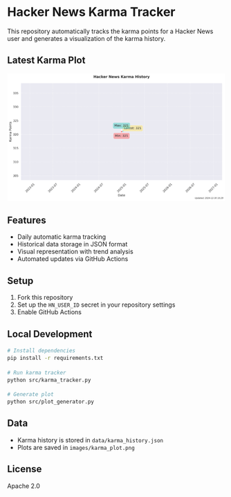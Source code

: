 # Hacker News Karma Tracker

This repository automatically tracks the karma points for a Hacker News user and generates a visualization of the karma history.

## Latest Karma Plot
![Karma History](images/karma_plot.png)

## Features
- Daily automatic karma tracking
- Historical data storage in JSON format
- Visual representation with trend analysis
- Automated updates via GitHub Actions

## Setup
1. Fork this repository
2. Set up the `HN_USER_ID` secret in your repository settings
3. Enable GitHub Actions

## Local Development
```bash
# Install dependencies
pip install -r requirements.txt

# Run karma tracker
python src/karma_tracker.py

# Generate plot
python src/plot_generator.py
```

## Data
- Karma history is stored in `data/karma_history.json`
- Plots are saved in `images/karma_plot.png`

## License
Apache 2.0